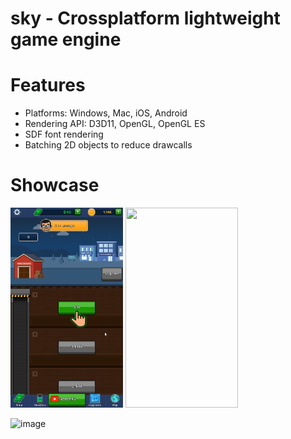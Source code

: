 # sky - Crossplatform lightweight game engine

# Features
- Platforms: Windows, Mac, iOS, Android
- Rendering API: D3D11, OpenGL, OpenGL ES
- SDF font rendering
- Batching 2D objects to reduce drawcalls

# Showcase

<img src="https://github.com/okhmanyuk-ev/idle-phone-inc/blob/master/gif/1.gif" width=180 height=320>
<img src="https://github.com/okhmanyuk-ev/idle-phone-inc/blob/master/gif/2.gif" width=180 height=320>

![image](https://user-images.githubusercontent.com/3295141/202926069-eb9fd51e-97ab-44dc-bcab-7a63548b20a2.png)

